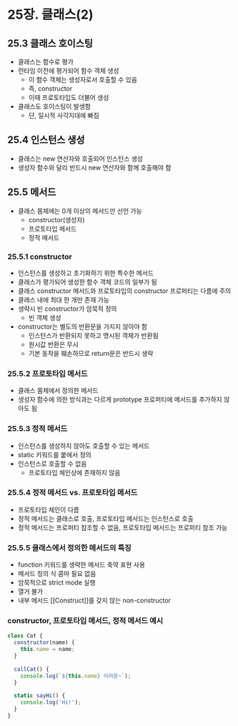 # 25장. 클래스(2)

## 25.3 클래스 호이스팅

* 클래스는 함수로 평가
* 런타임 이전에 평가되어 함수 객체 생성
  * 이 함수 객체는 생성자로서 호출할 수 있음
  * 즉, constructor
  * 이때 프로토타입도 더불어 생성
* 클래스도 호이스팅이 발생함
  * 단, 일시적 사각지대에 빠짐



## 25.4 인스턴스 생성

* 클래스는 new 연산자와 호출되어 인스턴스 생성
* 생성자 함수와 달리 반드시 new 연산자와 함께 호출해야 함



## 25.5 메서드

* 클래스 몸체에는 0개 이상의 메서드만 선언 가능
  * constructor(생성자)
  * 프로토타입 메서드
  * 정적 메서드



### 25.5.1 constructor

* 인스턴스를 생성하고 초기화하기 위한 특수한 메서드
* 클래스가 평가되어 생성한 함수 객체 코드의 일부가 됨
* 클래스 constructor 메서드와 프로토타입의 constructor 프로퍼티는 다름에 주의
* 클래스 내에 최대 한 개만 존재 가능
* 생략시 빈 constructor가 암묵적 정의
  * 빈 객체 생성
* constructor는 별도의 반환문을 가지지 않아야 함
  * 인스턴스가 반환되지 못하고 명시된 객체가 반환됨
  * 원시값 반환은 무시
  * 기본 동작을 훼손하므로 return문은 반드시 생략



### 25.5.2 프로토타입 메서드

* 클래스 몸체에서 정의한 메서드
* 생성자 함수에 의한 방식과는 다르게 prototype 프로퍼티에 메서드를 추가하지 않아도 됨



### 25.5.3 정적 메서드

* 인스턴스를 생성하지 않아도 호출할 수 있는 메서드
* static 키워드를 붙에서 정의
* 인스턴스로 호출할 수 없음
  * 프로토타입 체인상에 존재하지 않음



### 25.5.4 정적 메서드 vs. 프로토타입 메서드

* 프로토타입 체인이 다름
* 정적 메서드는 클래스로 호출, 프로토타입 메서드는 인스턴스로 호출
* 정적 메서드는 프로퍼티 참조할 수 없음, 프로토타입 메서드는 프로퍼티 참조 가능



### 25.5.5 클래스에서 정의한 메서드의 특징

* function 키워드를 생략한 메서드 축약 표현 사용
* 메서드 정의 식 콤마 필요 없음
* 암묵적으로 strict mode 실행
* 열거 불가
* 내부 메서드 [[Construct]]를 갖지 않는 non-constructor



### constructor, 프로토타입 메서드, 정적 메서드 예시

```JavaScript
class Cat {
  constructor(name) {
    this.name = name;
  }
  
  callCat() {
    console.log(`${this.name} 이리온~`);
  }
  
  static sayHi() {
    console.log('Hi!');
  }
}
```



